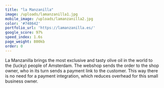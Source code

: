 ```yaml
---
title: "la Manzanilla"
image: /uploads/lamanzanilla1.jpg
mobile_image: /uploads/lamanzanilla2.jpg
color: '#748642'
portfolio_url: 'https://lamanzanilla.es/'
google_score: 97%
speed_index: 1.6s
page_weight: 800kb
order: 0
---
```


La Manzanilla brings the most exclusive and tasty olive oil in the world to the (lucky) people of Amsterdam. The webshop sends the order to the shop owner, who in its turn sends a payment link to the customer. This way there is no need for a payment integration, which reduces overhead for this small business owner.